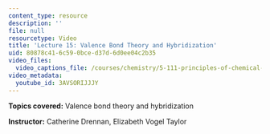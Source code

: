```yaml
---
content_type: resource
description: ''
file: null
resourcetype: Video
title: 'Lecture 15: Valence Bond Theory and Hybridization'
uid: 80878c41-6c59-0bce-d37d-6d0ee04c2b35
video_files:
  video_captions_file: /courses/chemistry/5-111-principles-of-chemical-science-fall-2008/video-lectures/lecture-15/3AVSORIJJJY.vtt
video_metadata:
  youtube_id: 3AVSORIJJJY
---
```


**Topics covered:** Valence bond theory and hybridization

**Instructor:** Catherine Drennan, Elizabeth Vogel Taylor